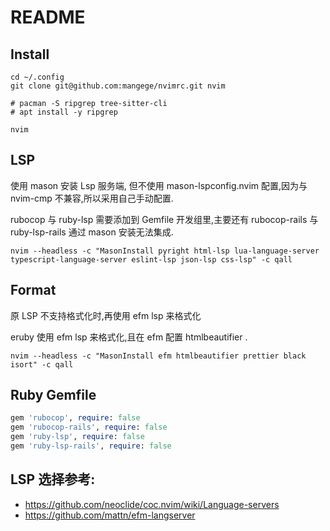 # README

## Install

```
cd ~/.config
git clone git@github.com:mangege/nvimrc.git nvim

# pacman -S ripgrep tree-sitter-cli
# apt install -y ripgrep

nvim
```

## LSP

使用 mason 安装 Lsp 服务端, 但不使用 mason-lspconfig.nvim 配置,因为与 nvim-cmp 不兼容,所以采用自己手动配置.

rubocop 与 ruby-lsp 需要添加到 Gemfile 开发组里,主要还有 rubocop-rails 与 ruby-lsp-rails 通过 mason 安装无法集成.

`nvim --headless -c "MasonInstall pyright html-lsp lua-language-server typescript-language-server eslint-lsp json-lsp css-lsp" -c qall`

## Format

原 LSP 不支持格式化时,再使用 efm lsp 来格式化

eruby 使用 efm lsp 来格式化,且在 efm 配置 htmlbeautifier .

`nvim --headless -c "MasonInstall efm htmlbeautifier prettier black isort" -c qall`

## Ruby Gemfile

```rb
gem 'rubocop', require: false
gem 'rubocop-rails', require: false
gem 'ruby-lsp', require: false
gem 'ruby-lsp-rails', require: false
```

## LSP 选择参考:

- https://github.com/neoclide/coc.nvim/wiki/Language-servers
- https://github.com/mattn/efm-langserver
